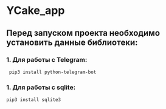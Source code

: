 # YCake_app

## Перед запуском проекта необходимо установить данные библиотеки:

### 1. Для работы с Telegram:
```
 pip3 install python-telegram-bot 
```
### 1. Для работы с sqlite:
```
pip3 install sqlite3 
```
